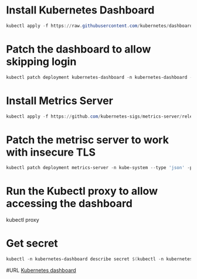 # Install Kubernetes Dashboard
```powershell
kubectl apply -f https://raw.githubusercontent.com/kubernetes/dashboard/v2.2.0/aio/deploy/recommended.yaml
```

# Patch the dashboard to allow skipping login
```powershell
kubectl patch deployment kubernetes-dashboard -n kubernetes-dashboard --type 'json' -p '[{"op": "add", "path": "/spec/template/spec/containers/0/args/-", "value": "--enable-skip-login"}]'
```

# Install Metrics Server
```powershell
kubectl apply -f https://github.com/kubernetes-sigs/metrics-server/releases/download/v0.4.2/components.yaml
```

# Patch the metrisc server to work with insecure TLS
```powershell
kubectl patch deployment metrics-server -n kube-system --type 'json' -p '[{"op": "add", "path": "/spec/template/spec/containers/0/args/-", "value": "--kubelet-insecure-tls"}]'
```

# Run the Kubectl proxy to allow accessing the dashboard
kubectl proxy

# Get secret
```powershell
kubectl -n kubernetes-dashboard describe secret $(kubectl -n kubernetes-dashboard get secret | grep admin-user | awk '{print $1}')
```

#URL
[Kubernetes dashboard](http://localhost:8001/api/v1/namespaces/kubernetes-dashboard/services/https:kubernetes-dashboard:/proxy/#/overview?namespace=_all)
